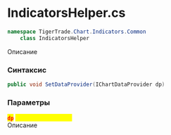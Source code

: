 
# IndicatorsHelper.cs
```csharp
namespace TigerTrade.Chart.Indicators.Common  
    class IndicatorsHelper
```

Описание

### Синтаксис
```csharp
public void SetDataProvider(IChartDataProvider dp)
```

### Параметры
<mark style="color:red;">**`dp`**</mark> <mark style="color:yellow;">`IChartDataProvider`</mark>  
 Описание  
  

                    
                    